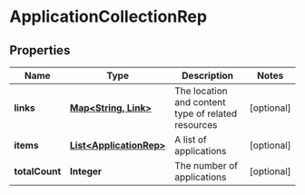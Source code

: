 

# ApplicationCollectionRep


## Properties

| Name | Type | Description | Notes |
|------------ | ------------- | ------------- | -------------|
|**links** | [**Map&lt;String, Link&gt;**](Link.md) | The location and content type of related resources |  [optional] |
|**items** | [**List&lt;ApplicationRep&gt;**](ApplicationRep.md) | A list of applications |  [optional] |
|**totalCount** | **Integer** | The number of applications |  [optional] |



